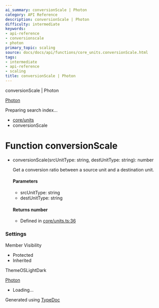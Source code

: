 ```yaml
---
ai_summary: conversionScale | Photon
category: API Reference
description: conversionScale | Photon
difficulty: intermediate
keywords:
- api-reference
- conversionscale
- photon
primary_topic: scaling
source: docs/docs/api/functions/core_units.conversionScale.html
tags:
- intermediate
- api-reference
- scaling
title: conversionScale | Photon
---
```

conversionScale | Photon

[Photon](../index.md)




Preparing search index...

* [core/units](../modules/core_units.md)
* conversionScale

# Function conversionScale

* conversionScale(srcUnitType: string, destUnitType: string): number

  Get a conversion ratio between a source unit and a destination unit.

  #### Parameters

  + srcUnitType: string
  + destUnitType: string

  #### Returns number

  + Defined in [core/units.ts:36](https://github.com/mwhite454/photon/blob/main/packages/photon/src/core/units.ts#L36)

### Settings

Member Visibility

* Protected
* Inherited

ThemeOSLightDark

[Photon](../index.md)

* Loading...

Generated using [TypeDoc](https://typedoc.org/)
